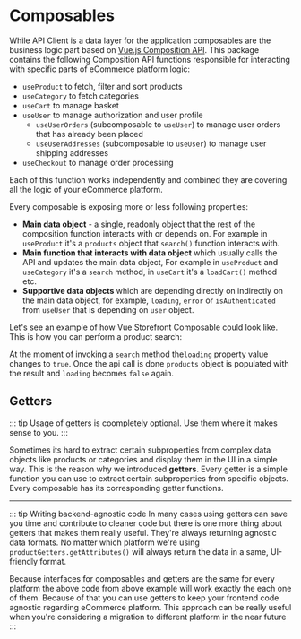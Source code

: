 
# Composables

While API Client is a data layer for the application composables are the business logic part based on [Vue.js Composition API](https://vue-composition-api-rfc.netlify.com/). This package contains the following Composition API functions responsible for interacting with specific parts of eCommerce platform logic:
- `useProduct` to fetch, filter and sort products
- `useCategory` to fetch categories
- `useCart` to manage basket
- `useUser` to manage authorization and user profile
   - `useUserOrders` (subcomposable to `useUser`) to manage user orders that has already been placed
   - `useUserAddresses` (subcomposable to `useUser`) to manage user shipping addresses
- `useCheckout` to manage order processing

Each of this function works independently and combined they are covering all the logic of your eCommerce platform.

Every composable is exposing more or less following properties:
- **Main data object** - a single, readonly object that the rest of the composition function interacts with or depends on. For example in `useProduct` it's a `products` object that `search()` function interacts with.
- **Main function that interacts with data object** which usually calls the API and updates the main data object, For example in `useProduct` and `useCategory` it's a `search` method, in `useCart` it's a `loadCart()` method etc.
- **Supportive data objects** which are depending directly on indirectly on the main data object, for example, `loading`, `error` or `isAuthenticated` from `useUser` that is depending on `user` object.

Let's see an example of how Vue Storefront Composable could look like. This is how you can perform a product search:

<Content slot-key="example-product-search" />

At the moment of invoking a `search` method the`loading` property value changes to `true`. Once the api call is done `products` object is populated with the result and `loading` becomes `false` again.

## Getters
::: tip
Usage of getters is coompletely optional. Use them where it makes sense to you.
:::

Sometimes its hard to extract certain subproperties from complex data objects like products or categories and display them in the UI in a simple way. This is the reason why we introduced **getters**. Every getter is a simple function you can use to extract certain subproperties from specific objects. Every composable has its corresponding getter functions.

<Content slot-key="example-product-search-getters" />

___

::: tip Writing backend-agnostic code
In many cases using getters can save you time and contribute to cleaner code but there is one more thing about getters that makes them really useful. They're always returning agnostic data formats. No matter which platform we're using `productGetters.getAttributes()` will always return the data in a same, UI-friendly format.

Because interfaces for composables and getters are the same for every platform the above code from above example will work exactly the each one of them. Because of that you can use getters to keep your frontend code agnostic regarding eCommerce platform. This approach can be really useful when you're considering a migration to different platform in the near future
:::

<Content slot-key="example-product-search-custom-query" />

